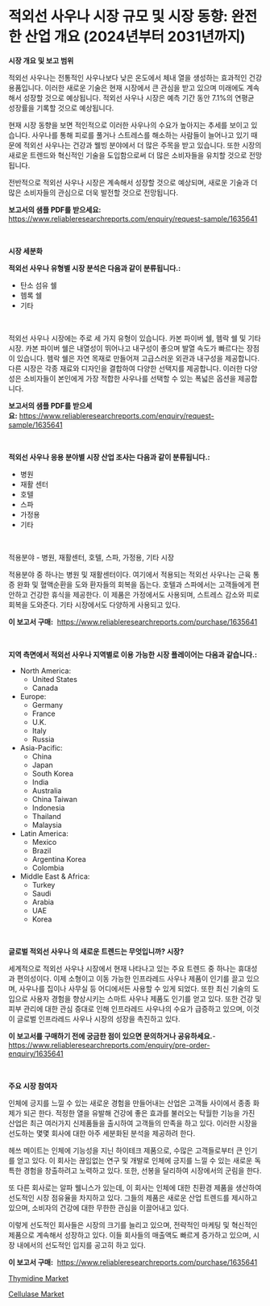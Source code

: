 <p><h1>적외선 사우나 시장 규모 및 시장 동향: 완전한 산업 개요 (2024년부터 2031년까지)</h1></p><p><strong>시장 개요 및 보고 범위</strong></p>
<p><p>적외선 사우나는 전통적인 사우나보다 낮은 온도에서 체내 열을 생성하는 효과적인 건강 용품입니다. 이러한 새로운 기술은 현재 시장에서 큰 관심을 받고 있으며 미래에도 계속해서 성장할 것으로 예상됩니다. 적외선 사우나 시장은 예측 기간 동안 7.1%의 연평균 성장률을 기록할 것으로 예상됩니다.</p><p>현재 시장 동향을 보면 적인적으로 이러한 사우나의 수요가 높아지는 추세를 보이고 있습니다. 사우나를 통해 피로를 풀거나 스트레스를 해소하는 사람들이 늘어나고 있기 때문에 적외선 사우나는 건강과 웰빙 분야에서 더 많은 주목을 받고 있습니다. 또한 시장의 새로운 트렌드와 혁신적인 기술을 도입함으로써 더 많은 소비자들을 유치할 것으로 전망됩니다.</p><p>전반적으로 적외선 사우나 시장은 계속해서 성장할 것으로 예상되며, 새로운 기술과 더 많은 소비자들의 관심으로 더욱 발전할 것으로 전망됩니다.</p></p>
<p><strong>보고서의 샘플 PDF를 받으세요:</strong> <a href="https://www.reliableresearchreports.com/enquiry/request-sample/1635641">https://www.reliableresearchreports.com/enquiry/request-sample/1635641</a></p>
<p>&nbsp;</p>
<p><strong>시장 세분화</strong></p>
<p><strong>적외선 사우나 유형별 시장 분석은 다음과 같이 분류됩니다.:</strong></p>
<p><ul><li>탄소 섬유 쉘</li><li>헴록 쉘</li><li>기타</li></ul></p>
<p>&nbsp;</p>
<p><p>적외선 사우나 시장에는 주로 세 가지 유형이 있습니다. 카본 파이버 쉘, 헴락 쉘 및 기타 시장. 카본 파이버 쉘은 내열성이 뛰어나고 내구성이 좋으며 발열 속도가 빠르다는 장점이 있습니다. 헴락 쉘은 자연 목재로 만들어져 고급스러운 외관과 내구성을 제공합니다. 다른 시장은 각종 재료와 디자인을 결합하여 다양한 선택지를 제공합니다. 이러한 다양성은 소비자들이 본인에게 가장 적합한 사우나를 선택할 수 있는 폭넓은 옵션을 제공합니다.</p></p>
<p><strong>보고서의 샘플 PDF를 받으세요:</strong>&nbsp;<a href="https://www.reliableresearchreports.com/enquiry/request-sample/1635641">https://www.reliableresearchreports.com/enquiry/request-sample/1635641</a></p>
<p>&nbsp;</p>
<p><strong> 적외선 사우나 응용 분야별 시장 산업 조사는 다음과 같이 분류됩니다.:</strong></p>
<p><ul><li>병원</li><li>재활 센터</li><li>호텔</li><li>스파</li><li>가정용</li><li>기타</li></ul></p>
<p>&nbsp;</p>
<p><p>적용분야 - 병원, 재활센터, 호텔, 스파, 가정용, 기타 시장</p><p>적용분야 중 하나는 병원 및 재활센터이다. 여기에서 적용되는 적외선 사우나는 근육 통증 완화 및 혈액순환을 도와 환자들의 회복을 돕는다. 호텔과 스파에서는 고객들에게 편안하고 건강한 휴식을 제공한다. 이 제품은 가정에서도 사용되며, 스트레스 감소와 피로 회복을 도와준다. 기타 시장에서도 다양하게 사용되고 있다.</p></p>
<p><strong>이 보고서 구매:</strong>&nbsp; <a href="https://www.reliableresearchreports.com/purchase/1635641">https://www.reliableresearchreports.com/purchase/1635641</a></p>
<p>&nbsp;</p>
<p><strong>지역 측면에서 적외선 사우나 지역별로 이용 가능한 시장 플레이어는 다음과 같습니다.:</strong></p>
<p><ul>
    <li>
        North America:
        <ul>
            <li>United States</li>
            <li>Canada</li>
        </ul>
    </li>
    <li>
        Europe:
        <ul>
            <li>Germany</li>
            <li>France</li>
            <li>U.K.</li>
            <li>Italy</li>
            <li>Russia</li>
        </ul>
    </li>
    <li>
        Asia-Pacific:
        <ul>
            <li>China</li>
            <li>Japan</li>
            <li>South Korea</li>
            <li>India</li>
            <li>Australia</li>
            <li>China Taiwan</li>
            <li>Indonesia</li>
            <li>Thailand</li>
            <li>Malaysia</li>
        </ul>
    </li>
    <li>
        Latin America:
        <ul>
            <li>Mexico</li>
            <li>Brazil</li>
            <li>Argentina Korea</li>
            <li>Colombia</li>
        </ul>
    </li>
    <li>
        Middle East & Africa:
        <ul>
            <li>Turkey</li>
            <li>Saudi</li>
            <li>Arabia</li>
            <li>UAE</li>
            <li>Korea</li>
        </ul>
    </li>
    </ul></p>
<p>&nbsp;</p>
<p><strong>글로벌 적외선 사우나 의 새로운 트렌드는 무엇입니까? 시장?</strong></p>
<p><p>세계적으로 적외선 사우나 시장에서 현재 나타나고 있는 주요 트렌드 중 하나는 휴대성과 편의성이다. 이제 소형이고 이동 가능한 인프라레드 사우나 제품이 인기를 끌고 있으며, 사우나를 집이나 사무실 등 어디에서든 사용할 수 있게 되었다. 또한 최신 기술의 도입으로 사용자 경험을 향상시키는 스마트 사우나 제품도 인기를 얻고 있다. 또한 건강 및 피부 관리에 대한 관심 증대로 인해 인프라레드 사우나의 수요가 급증하고 있으며, 이것이 글로벌 인프라레드 사우나 시장의 성장을 촉진하고 있다.</p></p>
<p><strong>이 보고서를 구매하기 전에 궁금한 점이 있으면 문의하거나 공유하세요.</strong>- <a href="https://www.reliableresearchreports.com/enquiry/pre-order-enquiry/1635641">https://www.reliableresearchreports.com/enquiry/pre-order-enquiry/1635641</a></p>
<p>&nbsp;</p>
<p><strong>주요 시장 참여자</strong></p>
<p><p>인체에 긍지를 느낄 수 있는 새로운 경험을 만들어내는 산업은 고객들 사이에서 종종 화제가 되곤 한다. 적정한 열을 유발해 건강에 좋은 효과를 불러오는 탁월한 기능을 가진 산업은 최근 여러가지 신제품들을 출시하여 고객들의 만족을 하고 있다. 이러한 시장을 선도하는 몇몇 회사에 대한 아주 세분화된 분석을 제공하려 한다.</p><p>헤쓰 메이트는 인체에 기능성을 지닌 하이테크 제품으로, 수많은 고객들로부터 큰 인기를 얻고 있다. 이 회사는 끊임없는 연구 및 개발로 인체에 긍지를 느낄 수 있는 새로운 독특한 경험을 창출하려고 노력하고 있다. 또한, 선봉을 달리하여 시장에서의 군림을 한다.</p><p>또 다른 회사로는 알파 웰니스가 있는데, 이 회사는 인체에 대한 친환경 제품을 생산하여 선도적인 시장 점유율을 차지하고 있다. 그들의 제품은 새로운 산업 트렌드를 제시하고 있으며, 소비자의 건강에 대한 무한한 관심을 이끌어내고 있다.</p><p>이렇게 선도적인 회사들은 시장의 크기를 늘리고 있으며, 전략적인 마케팅 및 혁신적인 제품으로 계속해서 성장하고 있다. 이들 회사들의 매출액도 빠르게 증가하고 있으며, 시장 내에서의 선도적인 입지를 공고히 하고 있다.</p></p>
<p><strong>이 보고서 구매:</strong>&nbsp;&nbsp;<a href="https://www.reliableresearchreports.com/purchase/1635641">https://www.reliableresearchreports.com/purchase/1635641</a></p>
<p><p><a href="https://forested-sushi-9b0.notion.site/Thymidine-Market-Size-Focuses-on-Market-Dynamics-In-Depth-Analysis-and-Future-Projections-of-its-Ma-01737584830c4442af956b3bf10ebbfe">Thymidine Market</a></p><p><a href="https://lydian-appliance-61d.notion.site/Cellulase-Market-Furnish-Information-about-Market-Size-Market-Share-Market-Dynamics-and-Projectio-8547abd5de8045d29ec328f9341ee06d">Cellulase Market</a></p></p>
